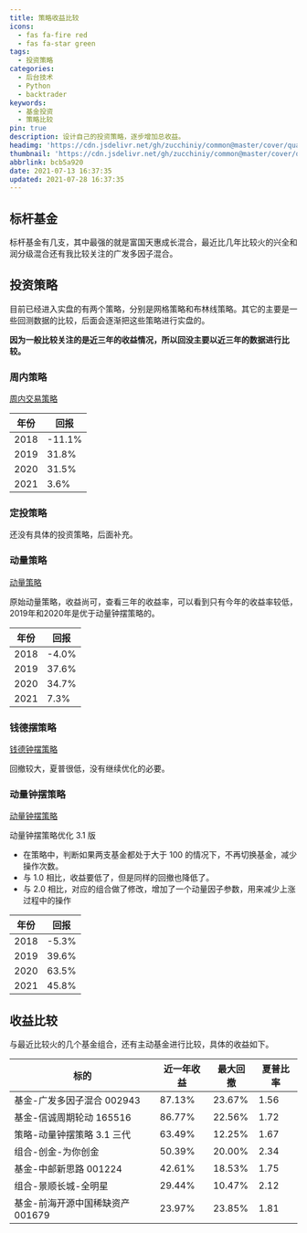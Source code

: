 ```yaml
---
title: 策略收益比较
icons:
  - fas fa-fire red
  - fas fa-star green
tags:
  - 投资策略
categories:
  - 后台技术
  - Python
  - backtrader
keywords:
  - 基金投资
  - 策略比较
pin: true
description: 设计自己的投资策略，逐步增加总收益。
headimg: 'https://cdn.jsdelivr.net/gh/zucchiniy/common@master/cover/quant.jpg'
thumbnail: 'https://cdn.jsdelivr.net/gh/zucchiniy/common@master/cover/quant.jpg'
abbrlink: bcb5a920
date: 2021-07-13 16:37:35
updated: 2021-07-28 16:37:35
---
```


## 标杆基金

标杆基金有几支，其中最强的就是富国天惠成长混合，最近比几年比较火的兴全和润分级混合还有我比较关注的广发多因子混合。

## 投资策略

目前已经进入实盘的有两个策略，分别是网格策略和布林线策略。其它的主要是一些回测数据的比较，后面会逐渐把这些策略进行实盘的。

**因为一般比较关注的是近三年的收益情况，所以回没主要以近三年的数据进行比较。**

### 周内策略

[周内交易策略](https://www.zucchiniy.cn/posts/6501720c.html)

| 年份 | 回报   |
|------|--------|
| 2018 | -11.1% |
| 2019 | 31.8%  |
| 2020 | 31.5%  |
| 2021 | 3.6%   |

### 定投策略

还没有具体的投资策略，后面补充。

### 动量策略

[动量策略](https://www.zucchiniy.cn/posts/46291d8a.html)

原始动量策略，收益尚可，查看三年的收益率，可以看到只有今年的收益率较低，2019年和2020年是优于动量钟摆策略的。

| 年份 | 回报  |
|------|-------|
| 2018 | -4.0% |
| 2019 | 37.6% |
| 2020 | 34.7% |
| 2021 | 7.3%  |

### 钱德摆策略

[钱德钟摆策略](https://www.zucchiniy.cn/posts/926929f6.html)

回撤较大，夏普很低，没有继续优化的必要。

### 动量钟摆策略

[动量钟摆策略](https://www.zucchiniy.cn/posts/46291d8a.html)

动量钟摆策略优化 3.1 版

- 在策略中，判断如果两支基金都处于大于 100 的情况下，不再切换基金，减少操作次数。
- 与 1.0 相比，收益要低了，但是同样的回撤也降低了。
- 与 2.0 相比，对应的组合做了修改，增加了一个动量因子参数，用来减少上涨过程中的操作

| 年份 | 回报  |
|------|-------|
| 2018 | -5.3% |
| 2019 | 39.6% |
| 2020 | 63.5% |
| 2021 | 45.8% |

## 收益比较

与最近比较火的几个基金组合，还有主动基金进行比较，具体的收益如下。

| 标的                             | 近一年收益 | 最大回撤 | 夏普比率 |
|----------------------------------|------------|----------|----------|
| 基金-广发多因子混合 002943       | 87.13%     | 23.67%   | 1.56     |
| 基金-信诚周期轮动 165516         | 86.77%     | 22.56%   | 1.72     |
| 策略-动量钟摆策略 3.1 三代       | 63.49%     | 12.25%   | 1.67     |
| 组合-创金-为你创金               | 50.39%     | 20.00%   | 2.34     |
| 基金-中邮新思路 001224           | 42.61%     | 18.53%   | 1.75     |
| 组合-景顺长城-全明星             | 29.44%     | 10.47%   | 2.12     |
| 基金-前海开源中国稀缺资产 001679 | 23.97%     | 23.85%   | 1.81     |
